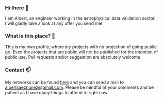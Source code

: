 ### Hi there 👋

I am Albert, an engineer working in the astrophysical data validation sector. I will gladly take a look at any offer you send me!

### What is this place? 🤔

This is my own profile, where my projects with no projection of going public go. Even the projects that are public will not be published for the intention of public use. Pull requests and/or suggestion are absolutely welcome.

### Contact 📫

My networks can be found [here](https://linktr.ee/as43z) and you can send a mail to [albertsaeznunez@gmail.com](mailto://albertsaeznunez@gmail.com). Please be mindful of your comments and be patient as I have many things to attend to right now.
